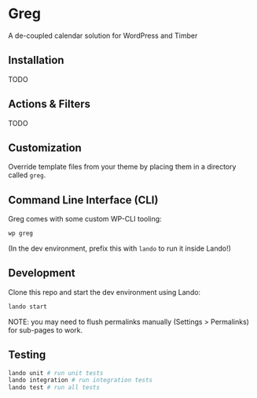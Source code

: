 # Greg

A de-coupled calendar solution for WordPress and Timber

## Installation

TODO

## Actions & Filters

TODO

## Customization

Override template files from your theme by placing them in a directory called `greg`.

## Command Line Interface (CLI)

Greg comes with some custom WP-CLI tooling:

```sh
wp greg
```

(In the dev environment, prefix this with `lando` to run it inside Lando!)

## Development

Clone this repo and start the dev environment using Lando:

```sh
lando start
```

NOTE: you may need to flush permalinks manually (Settings > Permalinks) for sub-pages to work.

## Testing

```sh
lando unit # run unit tests
lando integration # run integration tests
lando test # run all tests
```
